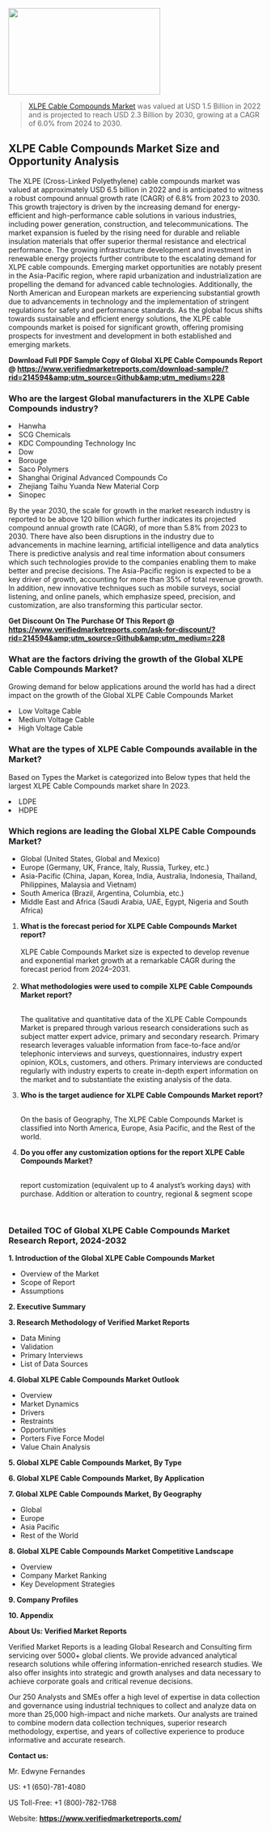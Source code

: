 <img src="https://ffe5etoiles.com/wp-content/uploads/2024/12/MST1-300x171.png" alt="" width="300" height="171" class="alignnone size-medium wp-image-20088" /><blockquote><p><p><a href="https://www.verifiedmarketreports.com/download-sample/?rid=214594&utm_source=Github&utm_medium=228" target="_blank">XLPE Cable Compounds Market</a> was valued at USD 1.5 Billion in 2022 and is projected to reach USD 2.3 Billion by 2030, growing at a CAGR of 6.0% from 2024 to 2030.</p></blockquote><p><h2>XLPE Cable Compounds Market Size and Opportunity Analysis</h2> The XLPE (Cross-Linked Polyethylene) cable compounds market was valued at approximately USD 6.5 billion in 2022 and is anticipated to witness a robust compound annual growth rate (CAGR) of 6.8% from 2023 to 2030. This growth trajectory is driven by the increasing demand for energy-efficient and high-performance cable solutions in various industries, including power generation, construction, and telecommunications. The market expansion is fueled by the rising need for durable and reliable insulation materials that offer superior thermal resistance and electrical performance. The growing infrastructure development and investment in renewable energy projects further contribute to the escalating demand for XLPE cable compounds. Emerging market opportunities are notably present in the Asia-Pacific region, where rapid urbanization and industrialization are propelling the demand for advanced cable technologies. Additionally, the North American and European markets are experiencing substantial growth due to advancements in technology and the implementation of stringent regulations for safety and performance standards. As the global focus shifts towards sustainable and efficient energy solutions, the XLPE cable compounds market is poised for significant growth, offering promising prospects for investment and development in both established and emerging markets. </p><p class=""><strong>Download Full PDF Sample Copy of Global XLPE Cable Compounds Report @ <a href="https://www.verifiedmarketreports.com/download-sample/?rid=214594&amp;utm_source=Github&amp;utm_medium=228" target="_blank">https://www.verifiedmarketreports.com/download-sample/?rid=214594&amp;utm_source=Github&amp;utm_medium=228</a></strong></p><h3 id="" class="">Who are the largest Global manufacturers in the XLPE Cable Compounds industry?</h3><p><li>Hanwha</li><li> SCG Chemicals</li><li> KDC Compounding Technology Inc</li><li> Dow</li><li> Borouge</li><li> Saco Polymers</li><li> Shanghai Original Advanced Compounds Co</li><li> Zhejiang Taihu Yuanda New Material Corp</li><li> Sinopec</li></p><div class=""><div class="" dir="" data-message-author-role="" data-message-id="" data-message-model-slug=""><div class=""><div class=""><div class=""><div class="" dir="" data-message-author-role="" data-message-id="" data-message-model-slug=""><div class=""><div class=""><p>By the year 2030, the scale for growth in the market research industry is reported to be above 120 billion which further indicates its projected compound annual growth rate (CAGR), of more than 5.8% from 2023 to 2030. There have also been disruptions in the industry due to advancements in machine learning, artificial intelligence and data analytics There is predictive analysis and real time information about consumers which such technologies provide to the companies enabling them to make better and precise decisions. The Asia-Pacific region is expected to be a key driver of growth, accounting for more than 35% of total revenue growth. In addition, new innovative techniques such as mobile surveys, social listening, and online panels, which emphasize speed, precision, and customization, are also transforming this particular sector.</p><p><strong>Get Discount On The Purchase Of This Report @&nbsp; <a href="https://www.verifiedmarketreports.com/ask-for-discount/?rid=214594&amp;utm_source=Github&amp;utm_medium=228" target="_blank">https://www.verifiedmarketreports.com/ask-for-discount/?rid=214594&amp;utm_source=Github&amp;utm_medium=228</a></strong></p></div></div></div></div></div></div></div></div><h3 id="" class="">What are the factors driving the growth of the Global XLPE Cable Compounds Market?</h3><p id="" class="">Growing demand for below applications around the world has had a direct impact on the growth of the Global XLPE Cable Compounds Market</p><p id="" class=""><li>Low Voltage Cable</li><li> Medium Voltage Cable</li><li> High Voltage Cable</li></p><h3 id="" class="">What are the types of XLPE Cable Compounds available in the Market?</h3><p id="" class="">Based on Types the Market is categorized into Below types that held the largest XLPE Cable Compounds market share In 2023.</p><p id="" class=""><li>LDPE</li><li> HDPE</li></p><h3 id="" class="">Which regions are leading the Global XLPE Cable Compounds Market?</h3><ul><li>Global (United States, Global and Mexico)</li><li>Europe (Germany, UK, France, Italy, Russia, Turkey, etc.)</li><li>Asia-Pacific (China, Japan, Korea, India, Australia, Indonesia, Thailand, Philippines, Malaysia and Vietnam)</li><li>South America (Brazil, Argentina, Columbia, etc.)</li><li>Middle East and Africa (Saudi Arabia, UAE, Egypt, Nigeria and South Africa)</li></ul><p><ol><li><strong>What is the forecast period for XLPE Cable Compounds Market report?<br /></strong><br /><span data-sheets-root="1" data-sheets-value="{&quot;1&quot;:2,&quot;2&quot;:&quot;XXXX size is expected to develop revenue and exponential market growth at a remarkable CAGR during the forecast period from 2024&ndash;2030.&quot;}" data-sheets-userformat="{&quot;2&quot;:12674,&quot;4&quot;:{&quot;1&quot;:2,&quot;2&quot;:16776960},&quot;10&quot;:2,&quot;11&quot;:0,&quot;15&quot;:&quot;Arial&quot;,&quot;16&quot;:12}">XLPE Cable Compounds Market size is expected to develop revenue and exponential market growth at a remarkable CAGR during the forecast period from 2024&ndash;2031.</span><br /><br /></li><li><strong>What methodologies were used to compile XLPE Cable Compounds Market report?<br /><br /></strong><p>The qualitative and quantitative data of the&nbsp;XLPE Cable Compounds Market is prepared through various research considerations such as subject matter expert advice, primary and secondary research. Primary research leverages valuable information from face-to-face and/or telephonic interviews and surveys, questionnaires, industry expert opinion, KOLs, customers, and others. Primary interviews are conducted regularly with industry experts to create in-depth expert information on the market and to substantiate the existing analysis of the data.&nbsp;</p></li><li><strong>Who is the target audience for XLPE Cable Compounds Market report?<br /><br /></strong><p>On the basis of Geography, The&nbsp;XLPE Cable Compounds Market is classified into North America, Europe, Asia Pacific, and the Rest of the world.</p></li><li><strong>Do you offer any customization options for the report XLPE Cable Compounds Market?<br /><br /></strong><p>report customization (equivalent up to 4 analyst&rsquo;s working days) with purchase. Addition or alteration to country, regional &amp; segment scope</p><p>&nbsp;</p></li></ol></p><h3 id="" class="">Detailed TOC of Global XLPE Cable Compounds Market Research Report, 2024-2032</h3><p id="" class=""><strong>1. Introduction of the Global XLPE Cable Compounds Market</strong></p><ul><li>Overview of the Market</li><li>Scope of Report</li><li>Assumptions</li></ul><p id="" class=""><strong>2. Executive Summary</strong></p><p id="" class=""><strong>3. Research Methodology of&nbsp;Verified Market Reports</strong></p><ul><li>Data Mining</li><li>Validation</li><li>Primary Interviews</li><li>List of Data Sources</li></ul><p id="" class=""><strong>4. Global XLPE Cable Compounds Market Outlook</strong></p><ul><li>Overview</li><li>Market Dynamics</li><li>Drivers</li><li>Restraints</li><li>Opportunities</li><li>Porters Five Force Model</li><li>Value Chain Analysis</li></ul><p id="" class=""><strong>5. Global XLPE Cable Compounds Market, By&nbsp;Type</strong></p><p id="" class=""><strong>6. Global XLPE Cable Compounds Market, By Application</strong></p><p id="" class=""><strong>7. Global XLPE Cable Compounds Market, By Geography</strong></p><ul><li>Global</li><li>Europe</li><li>Asia Pacific</li><li>Rest of the World</li></ul><p id="" class=""><strong>8. Global XLPE Cable Compounds Market Competitive Landscape</strong></p><ul><li>Overview</li><li>Company Market Ranking</li><li>Key Development Strategies</li></ul><p id="" class=""><strong>9. Company Profiles</strong></p><p id="" class=""><strong>10. Appendix</strong></p><p id="" class=""><strong>About Us: Verified Market Reports</strong></p><p id="" class="">Verified Market Reports is a leading Global Research and Consulting firm servicing over 5000+ global clients. We provide advanced analytical research solutions while offering information-enriched research studies. We also offer insights into strategic and growth analyses and data necessary to achieve corporate goals and critical revenue decisions.</p><p id="" class="">Our 250 Analysts and SMEs offer a high level of expertise in data collection and governance using industrial techniques to collect and analyze data on more than 25,000 high-impact and niche markets. Our analysts are trained to combine modern data collection techniques, superior research methodology, expertise, and years of collective experience to produce informative and accurate research.</p><p id="" class=""><strong>Contact us:</strong></p><p id="" class="">Mr. Edwyne Fernandes</p><p id="" class="">US: +1 (650)-781-4080</p><p id="" class="">US Toll-Free: +1 (800)-782-1768</p><p id="" class="">Website: <a target="" data-test-app-aware-link=""><strong>https://www.verifiedmarketreports.com/</strong></a></p>

